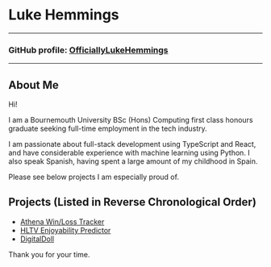 # Luke Hemmings

---
### GitHub profile: [OfficiallyLukeHemmings](https://github.com/OfficiallyLukeHemmings)
---

## About Me
Hi! 

I am a Bournemouth University BSc (Hons) Computing first class honours graduate seeking full-time employment in the tech industry.

I am passionate about full-stack development using TypeScript and React, and have considerable experience with machine learning using Python. I also speak Spanish, having spent a large amount of my childhood in Spain.

Please see below projects I am especially proud of.


## Projects (Listed in Reverse Chronological Order)
- [Athena Win/Loss Tracker](https://officiallylukehemmings.github.io/athena.github.io/)
- [HLTV Enjoyability Predictor](https://officiallylukehemmings.github.io/HLTVPredictor.github.io/)
- [DigitalDoll](https://officiallylukehemmings.github.io/DigitalDoll.github.io/)


Thank you for your time.
